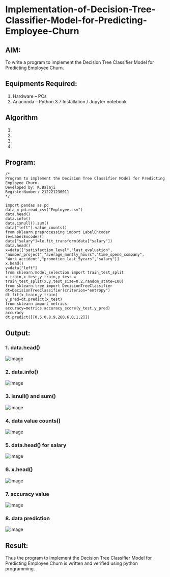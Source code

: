 # Implementation-of-Decision-Tree-Classifier-Model-for-Predicting-Employee-Churn

## AIM:
To write a program to implement the Decision Tree Classifier Model for Predicting Employee Churn.

## Equipments Required:
1. Hardware – PCs
2. Anaconda – Python 3.7 Installation / Jupyter notebook

## Algorithm
1. 
2. 
3. 
4. 

## Program:
```
/*
Program to implement the Decision Tree Classifier Model for Predicting Employee Churn.
Developed by: K.Balaji
RegisterNumber: 212221230011
*/
```
```
import pandas as pd
data = pd.read_csv("Employee.csv")
data.head()
data.info()
data.isnull().sum()
data["left"].value_counts()
from sklearn.preprocessing import LabelEncoder
le=LabelEncoder()
data["salary"]=le.fit_transform(data["salary"])
data.head()
x=data[["satisfaction_level","last_evaluation",
"number_project","average_montly_hours","time_spend_company",
"Work_accident","promotion_last_5years","salary"]]
x.head()
y=data["left"]
from sklearn.model_selection import train_test_split
x_train,x_test,y_train,y_test = train_test_split(x,y,test_size=0.2,random_state=100)
from sklearn.tree import DecisionTreeClassifier
dt=DecisionTreeClassifier(criterion="entropy")
dt.fit(x_train,y_train)
y_pred=dt.predict(x_test)
from sklearn import metrics
accuracy=metrics.accuracy_score(y_test,y_pred)
accuracy
dt.predict([[0.5,0.8,9,260,6,0,1,2]])
```

## Output:
### 1. data.head()
![image](https://github.com/balaji-21005757/Implementation-of-Decision-Tree-Classifier-Model-for-Predicting-Employee-Churn/assets/94372294/8693d193-7a3f-4663-bf23-7257e2f2b9c5)
### 2. data.info()
![image](https://github.com/balaji-21005757/Implementation-of-Decision-Tree-Classifier-Model-for-Predicting-Employee-Churn/assets/94372294/42c585f0-7552-46c3-9925-3ab300c9dba1)
### 3. isnull() and sum()
![image](https://github.com/balaji-21005757/Implementation-of-Decision-Tree-Classifier-Model-for-Predicting-Employee-Churn/assets/94372294/878ae1fd-64f4-4575-abbd-1efa0e5cc626)
### 4. data value counts()
![image](https://github.com/balaji-21005757/Implementation-of-Decision-Tree-Classifier-Model-for-Predicting-Employee-Churn/assets/94372294/038d4e16-df3d-47bd-8adb-6b6e3d723adc)
### 5. data.head() for salary
![image](https://github.com/balaji-21005757/Implementation-of-Decision-Tree-Classifier-Model-for-Predicting-Employee-Churn/assets/94372294/869c8d5c-95c7-4b3f-83d9-e15e55dbc277)
### 6. x.head()
![image](https://github.com/balaji-21005757/Implementation-of-Decision-Tree-Classifier-Model-for-Predicting-Employee-Churn/assets/94372294/58414ee5-9b2e-432c-a42b-16e882200b6c)
### 7. accuracy value
![image](https://github.com/balaji-21005757/Implementation-of-Decision-Tree-Classifier-Model-for-Predicting-Employee-Churn/assets/94372294/172596c6-8760-4a2c-9e22-be48eba84633)
### 8. data prediction
![image](https://github.com/balaji-21005757/Implementation-of-Decision-Tree-Classifier-Model-for-Predicting-Employee-Churn/assets/94372294/7a6a6fc5-54b9-4d96-8c9a-8d5d94afe58f)

## Result:
Thus the program to implement the  Decision Tree Classifier Model for Predicting Employee Churn is written and verified using python programming.
